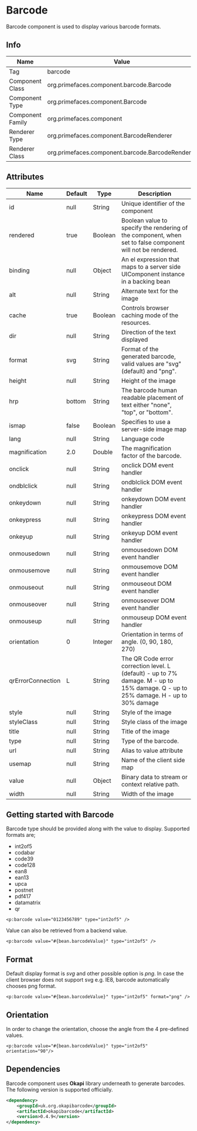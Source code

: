 # Barcode

Barcode component is used to display various barcode formats.

## Info

| Name | Value |
| --- | --- |
| Tag | barcode
| Component Class | org.primefaces.component.barcode.Barcode
| Component Type | org.primefaces.component.Barcode
| Component Family | org.primefaces.component |
| Renderer Type | org.primefaces.component.BarcodeRenderer
| Renderer Class | org.primefaces.component.barcode.BarcodeRenderer

## Attributes

| Name | Default | Type | Description |
| --- | --- | --- | --- |
| id | null | String | Unique identifier of the component
| rendered | true | Boolean | Boolean value to specify the rendering of the component, when set to false component will not be rendered.
| binding | null | Object | An el expression that maps to a server side UIComponent instance in a backing bean
| alt | null | String | Alternate text for the image
| cache | true | Boolean | Controls browser caching mode of the resources.
| dir | null | String | Direction of the text displayed
| format | svg | String | Format of the generated barcode, valid values are "svg" (default) and "png".
| height | null | String | Height of the image
| hrp | bottom | String | The barcode human readable placement of text either "none", "top", or "bottom".
| ismap | false | Boolean | Specifies to use a server-side image map
| lang | null | String | Language code
| magnification | 2.0 | Double | The magnification factor of the barcode.
| onclick | null | String | onclick DOM event handler
| ondblclick | null | String | ondblclick DOM event handler
| onkeydown | null | String | onkeydown DOM event handler
| onkeypress | null | String | onkeypress DOM event handler
| onkeyup | null | String | onkeyup DOM event handler
| onmousedown | null | String | onmousedown DOM event handler
| onmousemove | null | String | onmousemove DOM event handler
| onmouseout | null | String | onmouseout DOM event handler
| onmouseover | null | String | onmouseover DOM event handler
| onmouseup | null | String | onmouseup DOM event handler
| orientation | 0 | Integer | Orientation in terms of angle. (0, 90, 180, 270)
| qrErrorConnection | L | String | The QR Code error correction level. L (default) - up to 7% damage. M - up to 15% damage. Q - up to 25% damage. H - up to 30% damage
| style | null | String | Style of the image
| styleClass | null | String | Style class of the image
| title | null | String | Title of the image
| type | null | String | Type of the barcode.
| url | null | String | Alias to value attribute
| usemap | null | String | Name of the client side map
| value | null | Object | Binary data to stream or context relative path.
| width | null | String | Width of the image

## Getting started with Barcode
Barcode type should be provided along with the value to display. Supported formats are;

- int2of5
- codabar
- code39
- code128
- ean8
- ean13
- upca
- postnet
- pdf417
- datamatrix
- qr

```xhtml
<p:barcode value="0123456789" type="int2of5" />
```

Value can also be retrieved from a backend value.

```xhtml
<p:barcode value="#{bean.barcodeValue}" type="int2of5" />
```
## Format
Default display format is _svg_ and other possible option is _png_. In case the client browser does not
support svg e.g. IE8, barcode automatically chooses png format.

```xhtml
<p:barcode value="#{bean.barcodeValue}" type="int2of5" format="png" />
```
## Orientation
In order to change the orientation, choose the angle from the 4 pre-defined values.

```xhtml
<p:barcode value="#{bean.barcodeValue}" type="int2of5" orientation="90"/>
```
## Dependencies
Barcode component uses **Okapi** library underneath to generate barcodes. The following version is supported officially.

```xml
<dependency>
    <groupId>uk.org.okapibarcode</groupId>
    <artifactId>okapibarcode</artifactId>
    <version>0.4.9</version>
</dependency>
```